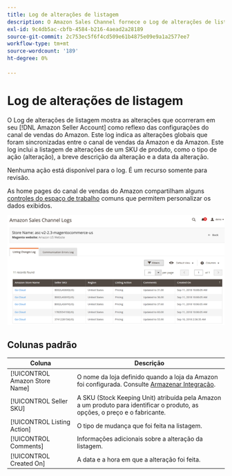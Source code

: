 ```yaml
---
title: Log de alterações de listagem
description: O Amazon Sales Channel fornece o Log de alterações de listagem para ajudá-lo a monitorar as alterações afetadas em sua conta do Amazon Seller.
exl-id: 9c4db5ac-cbfb-4584-b216-4aead2a28189
source-git-commit: 2c753ec5f6f4cd509e61b4875e09e9a1a2577ee7
workflow-type: tm+mt
source-wordcount: '189'
ht-degree: 0%

---
```


# Log de alterações de listagem

O Log de alterações de listagem mostra as alterações que ocorreram em seu [!DNL Amazon Seller Account] como reflexo das configurações do canal de vendas do Amazon. Este log indica as alterações globais que foram sincronizadas entre o canal de vendas da Amazon e da Amazon. Este log inclui a listagem de alterações de um SKU de produto, como o tipo de ação (alteração), a breve descrição da alteração e a data da alteração.

Nenhuma ação está disponível para o log. É um recurso somente para revisão.

As home pages do canal de vendas do Amazon compartilham alguns [controles do espaço de trabalho](./workspace-controls.md) comuns que permitem personalizar os dados exibidos.

![Log de alterações de listagem](assets/amazon-listing-changes-log.png)

## Colunas padrão

| Coluna | Descrição |
|--- |--- |
| [!UICONTROL Amazon Store Name] | O nome da loja definido quando a loja da Amazon foi configurada. Consulte [Armazenar Integração](./store-integration.md). |
| [!UICONTROL Seller SKU] | A SKU (Stock Keeping Unit) atribuída pela Amazon a um produto para identificar o produto, as opções, o preço e o fabricante. |
| [!UICONTROL Listing Action] | O tipo de mudança que foi feita na listagem. |
| [!UICONTROL Comments] | Informações adicionais sobre a alteração da listagem. |
| [!UICONTROL Created On] | A data e a hora em que a alteração foi feita. |
